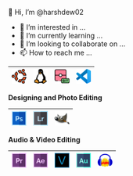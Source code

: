 👋 Hi, I’m @harshdew02
- 👀 I’m interested in ...
- 🌱 I’m currently learning ...
- 💞️ I’m looking to collaborate on ...
- 📫 How to reach me ...


<!-- <h1>Hi there, I am <a href="https://rohandas28.github.io" target="_blank">Harsh</a> 🙋🏽‍♂️</h1> 

![](https://visitor-badge.glitch.me/badge?page_id=harshdew02) 

<img align='right' src="https://media.giphy.com/media/M9gbBd9nbDrOTu1Mqx/giphy.gif" width="230">


I'm an enthusiastic Techie and a Developer who loves to contribute to the Opensource Community. 

---

 ## My Skills <img alt="Computer" width="40px" src="/Assets/desktop.png"/>

 **Languages**
 
 <img alt="Python" width="30px" src="/Assets/python.png"/>|<img alt="C" width="30px" src="/Assets/c-programming.png"/>|<img alt="C++" width="30px" src="/Assets/c++.png"/>|<img alt="Java" width="30px" src="/Assets/java.png"/>|<img alt="HTML" width="30px" src="/Assets/html.png"/>|<img alt="CSS" width="30px" src="/Assets/css-3.png"/>|<img alt="JavaScript" width="30px" src="/Assets/javascript.png"/>
 |--|--|--|--|--|--|--|
 
 **Frameworks**
 
 <img alt="nextjs" width="30px" src="/Assets/next.png"/>|<img alt="tailwindcss" width="30px" src="/Assets/tailwindcss-icon.svg"/>|<img alt="Bootstrap" width="30px" src="/Assets/bootstrap-logo.png"/>|<img alt="Bulma" width="30px" src="/Assets/bulma.svg"/>
 |--|--|--|--|
 
 **Tools**
  -->
 <img alt="Ubuntu" width="30px" src="/Assets/ubuntu.png"/>|<img alt="Linux" width="30px" src="/Assets/linux.png"/>|<img alt="Git" width="30px" src="/Assets/git.png"/>|<img alt="VSCode" width="30px" src="/Assets/vscode.png"/>|
 |--|--|--|--|
 
 **Designing and Photo Editing**
 
<img alt="Adobe Photoshop" width="30px" src="/Assets/photoshop.png"/>|<img alt="Adobe Lightroom" width="30px" src="/Assets/lightroom.png"/>|<img alt="Gimp" width="30px" src="/Assets/gimp-icon.svg"/>
 |--|--|--|

**Audio & Video Editing**

<img alt="Adobe Premiere Pro" width="30px" src="/Assets/premier.png"/>|<img alt="Adobe After Effects" width="30px" src="/Assets/after-effects.png"/>|<img alt="Sony Vegas" width="30px" src="/Assets/vegas.png"/>|<img alt="Adobe Audition" width="30px" src="/Assets/audition.png"/>|<img alt="Audacity" width="30px" src="/Assets/Audacity_Logo_nofilter.svg"/>
|--|--|--|--|--|

 <!-- **Connect with Me**
---
[<img align="left" alt="Rohan Das" width="30px" src="https://rohandas28.github.io/assets/images/logo.png" />](https://rohandas28.github.io/links) [<img align="left" alt="Twitter - Rohan Das" width="30px" src="/Assets/twitter.png" />](https://twitter.com/rohandas28) [<img align="left" alt="Instagram - Rohan Das" width="30px" src="/Assets/instagram.png" />](https://www.instagram.com/RohanDasRD) [<img align="left" alt="LinkedIn - Rohan Das" width="30px" src="/Assets/linkedin.png" />](https://www.linkedin.com/in/rohandas28) [<img align="left" alt="YouTube -Rohan Das" width="30px" src="/Assets/youtube.png" />](https://www.youtube.com/c/RohanDasTech) [<img align="left" alt="Email -Rohan Das" width="30px" src="/Assets/gmail.png" />](mailto:rohandasbirbhum@gmail.com) -->

